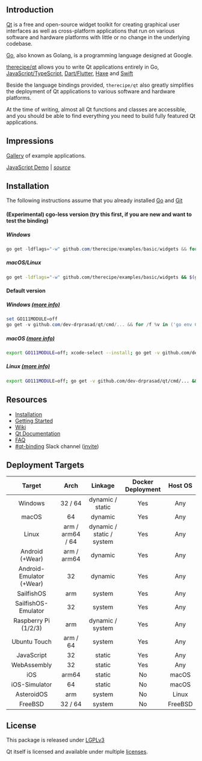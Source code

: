 ## Introduction

[Qt](<https://en.wikipedia.org/wiki/Qt_(software)>) is a free and open-source widget toolkit for creating graphical user interfaces as well as cross-platform applications that run on various software and hardware platforms with little or no change in the underlying codebase.

[Go](<https://en.wikipedia.org/wiki/Go_(programming_language)>), also known as Golang, is a programming language designed at Google.

[therecipe/qt](https://github.com/dev-drprasad/qt) allows you to write Qt applications entirely in Go, [JavaScript/TypeScript](https://github.com/therecipe/entry), [Dart/Flutter](https://github.com/therecipe/flutter), [Haxe](https://github.com/therecipe/haxe) and [Swift](https://github.com/therecipe/swift)

Beside the language bindings provided, `therecipe/qt` also greatly simplifies the deployment of Qt applications to various software and hardware platforms.

At the time of writing, almost all Qt functions and classes are accessible, and you should be able to find everything you need to build fully featured Qt applications.

## Impressions

[Gallery](https://github.com/dev-drprasad/qt/wiki/Gallery) of example applications.

[JavaScript Demo](https://therecipe.github.io/entry) | _[source](https://github.com/therecipe/entry)_

## Installation

The following instructions assume that you already installed [Go](https://golang.org/dl/) and [Git](https://git-scm.com/downloads)

#### (Experimental) cgo-less version (try this first, if you are new and want to test the binding)

##### Windows

```powershell
go get -ldflags="-w" github.com/therecipe/examples/basic/widgets && for /f %v in ('go env GOPATH') do %v\bin\widgets.exe
```

##### macOS/Linux

```bash
go get -ldflags="-w" github.com/therecipe/examples/basic/widgets && $(go env GOPATH)/bin/widgets
```

#### Default version

##### Windows [(more info)](https://github.com/dev-drprasad/qt/wiki/Installation-on-Windows)

```powershell
set GO111MODULE=off
go get -v github.com/dev-drprasad/qt/cmd/... && for /f %v in ('go env GOPATH') do %v\bin\qtsetup test && %v\bin\qtsetup -test=false
```

##### macOS [(more info)](https://github.com/dev-drprasad/qt/wiki/Installation-on-macOS)

```bash
export GO111MODULE=off; xcode-select --install; go get -v github.com/dev-drprasad/qt/cmd/... && $(go env GOPATH)/bin/qtsetup test && $(go env GOPATH)/bin/qtsetup -test=false
```

##### Linux [(more info)](https://github.com/dev-drprasad/qt/wiki/Installation-on-Linux)

```bash
export GO111MODULE=off; go get -v github.com/dev-drprasad/qt/cmd/... && $(go env GOPATH)/bin/qtsetup test && $(go env GOPATH)/bin/qtsetup -test=false
```

## Resources

- [Installation](https://github.com/dev-drprasad/qt/wiki/Installation)
- [Getting Started](https://github.com/dev-drprasad/qt/wiki/Getting-Started)
- [Wiki](https://github.com/dev-drprasad/qt/wiki)
- [Qt Documentation](https://doc.qt.io/qt-5/classes.html)
- [FAQ](https://github.com/dev-drprasad/qt/wiki/FAQ)
- [#qt-binding](https://gophers.slack.com/messages/qt-binding/details) Slack channel ([invite](https://invite.slack.golangbridge.org)\)

## Deployment Targets

|          Target          |       Arch       |          Linkage          | Docker Deployment | Host OS |
| :----------------------: | :--------------: | :-----------------------: | :---------------: | :-----: |
|         Windows          |     32 / 64      |     dynamic / static      |        Yes        |   Any   |
|          macOS           |        64        |          dynamic          |        Yes        |   Any   |
|          Linux           | arm / arm64 / 64 | dynamic / static / system |        Yes        |   Any   |
|     Android (+Wear)      |   arm / arm64    |          dynamic          |        Yes        |   Any   |
| Android-Emulator (+Wear) |        32        |          dynamic          |        Yes        |   Any   |
|        SailfishOS        |       arm        |          system           |        Yes        |   Any   |
|   SailfishOS-Emulator    |        32        |          system           |        Yes        |   Any   |
|   Raspberry Pi (1/2/3)   |       arm        |     dynamic / system      |        Yes        |   Any   |
|       Ubuntu Touch       |     arm / 64     |          system           |        Yes        |   Any   |
|        JavaScript        |        32        |          static           |        Yes        |   Any   |
|       WebAssembly        |        32        |          static           |        Yes        |   Any   |
|           iOS            |      arm64       |          static           |        No         |  macOS  |
|      iOS-Simulator       |        64        |          static           |        No         |  macOS  |
|        AsteroidOS        |       arm        |          system           |        No         |  Linux  |
|         FreeBSD          |     32 / 64      |          system           |        No         | FreeBSD |

## License

This package is released under [LGPLv3](https://opensource.org/licenses/LGPL-3.0)

Qt itself is licensed and available under multiple [licenses](https://www.qt.io/licensing).
